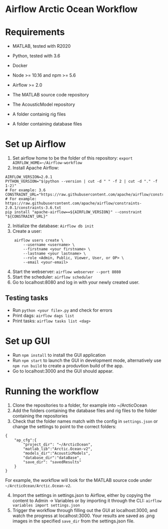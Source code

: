 # Airflow Arctic Ocean Workflow

# Requirements
* MATLAB, tested with R2020
* Python, tested with 3.6
* Docker
* Node >= 10.16 and npm >= 5.6 
* Airflow >= 2.0

* The MATLAB source code repository
* The AcousticModel repository
* A folder containig rig files
* A folder containing database files

# Set up Airflow
1. Set airflow home to be the folder of this repository: ``export AIRFLOW_HOME=~/Airflow-workflow``
1. Install Apache Airflow: 
```
AIRFLOW_VERSION=2.0.1
PYTHON_VERSION="$(python --version | cut -d " " -f 2 | cut -d "." -f 1-2)"
# For example: 3.6
CONSTRAINT_URL="https://raw.githubusercontent.com/apache/airflow/constraints-${AIRFLOW_VERSION}/constraints-${PYTHON_VERSION}.txt"
# For example: https://raw.githubusercontent.com/apache/airflow/constraints-2.0.1/constraints-3.6.txt
pip install "apache-airflow==${AIRFLOW_VERSION}" --constraint "${CONSTRAINT_URL}"
```
2. Initialize the database: ``Airflow db init``
3. Create a user: 
```
    airflow users create \
        --username <username> \
        --firstname <your firstname> \
        --lastname <your lastname> \
        --role <Admin, Public, Viewer, User, or OP> \
        --email <your-email>
```
4. Start the webserver: `` airflow webserver --port 8080 ``
5. Start the scheduler: `` airflow scheduler ``
6. Go to localhost:8080 and log in with your newly created user.

## Testing tasks
* Run `` python <your file>.py `` and check for errors
* Print dags: ``airflow dags list``
* Print tasks: ``airflow tasks list <dag>``

# Set up GUI
* Run `` npm install `` to install the GUI application
* Run `` npm start `` to launch the GUI in development mode, alternatively use `` npm run build `` to create a produvtion build of the app.
* Go to localhost:3000 and the GUI should appear.

# Running the workflow
1. Clone the repositories to a folder, for example into ~/ArcticOcean
2. Add the folders containing the database files and rig files to the folder containing the repositories
3. Check that the folder names match with the config in ``settings.json`` or change the settings to point to the correct folders:
```
{
    "ap_cfg":{
        "project_dir": "~/ArcticOcean",
        "matlab_lib":"Arctic.Ocean-v2",
        "models_dir":"AcousticModels",
        "database_dir":"dataBase",
        "save_dir": "savedResults"      
    }
}
```
For example, the workflow will look for the MATLAB source code under ``~/ArcticOcean/Arctic.Ocean-v2``.

4. Import the settings in settings.json to Airflow, either by copying the content to Admin -> Variables or by importing it through the CLI: ``airflow variables import settings.json``
5. Trigger the workflow through filling out the GUI at localhost:3000, and watch the progress at localhost:3000. Your results are saved as .png images in the specified ``save_dir`` from the settings.json file.
